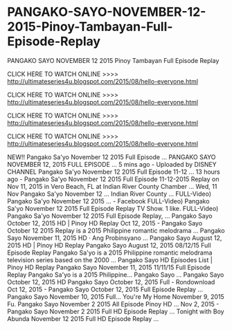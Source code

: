 # PANGAKO-SAYO-NOVEMBER-12-2015-Pinoy-Tambayan-Full-Episode-Replay
PANGAKO SAYO NOVEMBER 12 2015 Pinoy Tambayan Full Episode Replay

CLICK HERE TO WATCH ONLINE >>>> http://ultimateseries4u.blogspot.com/2015/08/hello-everyone.html

CLICK HERE TO WATCH ONLINE >>>> http://ultimateseries4u.blogspot.com/2015/08/hello-everyone.html

CLICK HERE TO WATCH ONLINE >>>> http://ultimateseries4u.blogspot.com/2015/08/hello-everyone.html

CLICK HERE TO WATCH ONLINE >>>> http://ultimateseries4u.blogspot.com/2015/08/hello-everyone.html

NEW!! Pangako Sa'yo November 12 2015 Full Episode ...
PANGAKO SAYO NOVEMBER 12, 2015 FULL EPISODE ...
5 mins ago - Uploaded by DISNEY CHANNEL
Pangako Sa'yo November 12 2015 Full Episode 11-12 ...
13 hours ago - Pangako Sa'yo November 12 2015 Full Episode 11-12-2015 Replay on Nov 11, 2015 in Vero Beach, FL at Indian River County Chamber ...
Wed, 11 Nov	Pangako Sa'yo November 12 ...	Indian River County ...
FULL-Video) Pangako Sa'yo November 12 2015 ... - Facebook
FULL-Video) Pangako Sa'yo November 12 2015 Full Episode Replay TV Show. 1 like. FULL-Video) Pangako Sa'yo November 12 2015 Full Episode Replay, ...
Pangako Sayo October 12, 2015 HD | Pinoy HD Replay
Oct 12, 2015 - Pangako Sayo October 12 2015 Replay is a 2015 Philippine romantic melodrama ... Pangako Sayo November 11, 2015 HD · Ang Probinsyano ...
Pangako Sayo August 12, 2015 HD | Pinoy HD Replay
Pangako Sayo August 12, 2015 08/12/15 Full Episode Replay Pangako Sa'yo is a 2015 Philippine romantic melodrama television series based on the 2000 ...
Pangako Sayo HD Episodes List | Pinoy HD Replay
Pangako Sayo November 11, 2015 11/11/15 Full Episode Replay Pangako Sa'yo is a 2015 Philippine... Pangako Sayo ... Pangako Sayo October 12, 2015 HD
Pangako Sayo October 12, 2015 Full - Rondownload
Oct 12, 2015 - Pangako Sayo October 12, 2015 Full Episode Replay ... Pangako Sayo November 10, 2015 Full... You're My Home November 9, 2015 Fu.
Pangako Sayo November 2 2015 All Episode Pinoy HD ...
Nov 2, 2015 - Pangako Sayo November 2 2015 Full HD Episode Replay ... Tonight with Boy Abunda November 12 2015 Full HD Episode Replay ...
